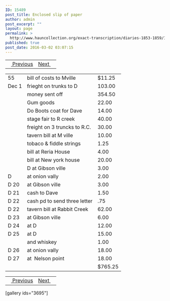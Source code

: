 ```yaml
---
ID: 15489
post_title: Enclosed slip of paper
author: admin
post_excerpt: ""
layout: page
permalink: >
  http://www.hauncollection.org/exact-transcription/diaries-1853-1859/15489-2/
published: true
post_date: 2016-03-02 03:07:15
---
```

<table style="width: 100%;" align="center">
<tbody>
<tr>
<td><a href="http://www.hauncollection.org/version-2/diaries-1853-1859/june-24-1858-may-12-13-1859/"><img src="https://lh3.googleusercontent.com/-EFJpxxNiPNw/VqgtWBCZrMI/AAAAAAAAAFU/WfY4lPFWWkg/s800-Ic42/Soeb-Plain-Arrows-8-10px.png" alt="" width="10" height="10" /> Previous</a></td>
<td style="text-align: right;"><a href="http://www.hauncollection.org/version-2/diaries-1853-1859/first-page-opening/">Next <img src="https://lh3.googleusercontent.com/-67k0cYlpXHw/VqgtWKz1MXI/AAAAAAAAAFU/k9PW_Piyurk/s800-Ic42/Soeb-Plain-Arrows-5-10px.png" alt="" width="10" height="10" /></a></td>
</tr>
</tbody>
</table>
<table style="width: 100%;">
<tbody>
<tr>
<td>55</td>
<td>bill of costs to Mville</td>
<td>$11.25</td>
</tr>
<tr>
<td>Dec 1</td>
<td>frieght on trunks to D</td>
<td>103.00</td>
</tr>
<tr>
<td></td>
<td>money sent off</td>
<td>354.50</td>
</tr>
<tr>
<td></td>
<td>Gum goods</td>
<td>22.00</td>
</tr>
<tr>
<td></td>
<td>Do Boots coat for Dave</td>
<td>14.00</td>
</tr>
<tr>
<td></td>
<td>stage fair to R creek</td>
<td>40.00</td>
</tr>
<tr>
<td></td>
<td>freight on 3 truncks to R.C.</td>
<td>30.00</td>
</tr>
<tr>
<td></td>
<td>tavern bill at M ville</td>
<td>10.00</td>
</tr>
<tr>
<td></td>
<td>tobaco &amp; fiddle strings</td>
<td>1.25</td>
</tr>
<tr>
<td></td>
<td>bill at Reria House</td>
<td>4.00</td>
</tr>
<tr>
<td></td>
<td>bill at New york house</td>
<td>20.00</td>
</tr>
<tr>
<td></td>
<td>D at Gibson ville</td>
<td>3.00</td>
</tr>
<tr>
<td>D</td>
<td>at onion vally</td>
<td>2.00</td>
</tr>
<tr>
<td>D 20</td>
<td>at Gibson ville</td>
<td>3.00</td>
</tr>
<tr>
<td>D 21</td>
<td>cash to Dave</td>
<td>1.50</td>
</tr>
<tr>
<td>D 22</td>
<td>cash pd to send three letter</td>
<td>.75</td>
</tr>
<tr>
<td>D 22</td>
<td>tavern bill at Rabbit Creek</td>
<td>62.00</td>
</tr>
<tr>
<td>D 23</td>
<td>at Gibson ville</td>
<td>6.00</td>
</tr>
<tr>
<td>D 24</td>
<td>at D</td>
<td>12.00</td>
</tr>
<tr>
<td>D 25</td>
<td>at D</td>
<td>15.00</td>
</tr>
<tr>
<td></td>
<td>and whiskey</td>
<td>1.00</td>
</tr>
<tr>
<td>D 26</td>
<td>at onion vally</td>
<td>18.00</td>
</tr>
<tr>
<td>D 27</td>
<td>at  Nelson point</td>
<td>18.00</td>
</tr>
<tr>
<td></td>
<td></td>
<td>$765.25</td>
</tr>
</tbody>
</table>
<table style="width: 100%;" align="center">
<tbody>
<tr>
<td><a href="http://www.hauncollection.org/version-2/diaries-1853-1859/june-24-1858-may-12-13-1859/"><img src="https://lh3.googleusercontent.com/-EFJpxxNiPNw/VqgtWBCZrMI/AAAAAAAAAFU/WfY4lPFWWkg/s800-Ic42/Soeb-Plain-Arrows-8-10px.png" alt="" width="10" height="10" /> Previous</a></td>
<td style="text-align: right;"><a href="http://www.hauncollection.org/version-2/diaries-1853-1859/first-page-opening/">Next <img src="https://lh3.googleusercontent.com/-67k0cYlpXHw/VqgtWKz1MXI/AAAAAAAAAFU/k9PW_Piyurk/s800-Ic42/Soeb-Plain-Arrows-5-10px.png" alt="" width="10" height="10" /></a></td>
</tr>
</tbody>
</table>
[gallery ids="3695"]

&nbsp;
